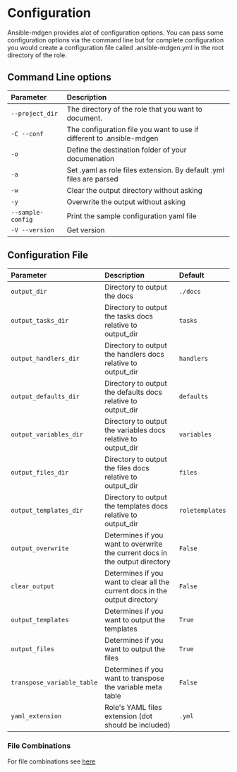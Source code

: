 # Configuration

Ansible-mdgen provides alot of configuration options. You can pass some configuration options via the command line but for complete configuration you would create a configuration file called .ansible-mdgen.yml in the root directory of the role.

## Command Line options

|Parameter|Description|
| :--- | :--- |
|``--project_dir``|The directory of the role that you want to document.|
|``-C --conf``|The configuration file you want to use if different to .ansible-mdgen|
|``-o``|Define the destination folder of your documenation|
|``-a``|Set .yaml as role files extension. By default .yml files are parsed|
|``-w``|Clear the output directory without asking|
|``-y``|Overwrite the output without asking|
|``--sample-config``|Print the sample configuration yaml file|
|``-V --version``|Get version|

## Configuration File

|Parameter|Description|Default|
| :--- | :--- | :--- |
|``output_dir``|Directory to output the docs|``./docs``|
|``output_tasks_dir``|Directory to output the tasks docs relative to output_dir|``tasks``|
|``output_handlers_dir``|Directory to output the handlers docs relative to output_dir|``handlers``|
|``output_defaults_dir``|Directory to output the defaults docs relative to output_dir|``defaults``|
|``output_variables_dir``|Directory to output the variables docs relative to output_dir|``variables``|
|``output_files_dir``|Directory to output the files docs relative to output_dir|``files``|
|``output_templates_dir``|Directory to output the templates docs relative to output_dir|``roletemplates``|
|``output_overwrite``|Determines if you want to overwrite the current docs in the output directory|``False``|
|``clear_output``|Determines if you want to clear all the current docs in the output directory|``False``|
|``output_templates``|Determines if you want to output the templates|``True``|
|``output_files``|Determines if you want to output the files|``True``|
|``transpose_variable_table``|Determines if you want to transpose the variable meta table|``False``|
|``yaml_extension``|Role's YAML files extension (dot should be included)|``.yml``|

### File Combinations
For file combinations see [here](../configuration/file-combinations.md)